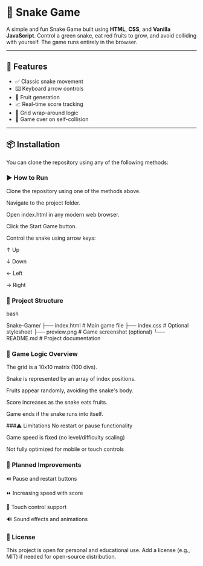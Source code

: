 # 🐍 Snake Game

A simple and fun Snake Game built using **HTML**, **CSS**, and **Vanilla JavaScript**. Control a green snake, eat red fruits to grow, and avoid colliding with yourself. The game runs entirely in the browser.

---

## 🚀 Features

- ✅ Classic snake movement
- ⌨️ Keyboard arrow controls
- 🍎 Fruit generation
- 📈 Real-time score tracking
- 🔁 Grid wrap-around logic
- 🛑 Game over on self-collision

---

## 📦 Installation

You can clone the repository using any of the following methods:

### ▶️ How to Run
Clone the repository using one of the methods above.

Navigate to the project folder.

Open index.html in any modern web browser.

Click the Start Game button.

Control the snake using arrow keys:

↑ Up

↓ Down

← Left

→ Right

### 📁 Project Structure
bash

Snake-Game/
├── index.html        # Main game file
├── index.css         # Optional stylesheet
├── preview.png       # Game screenshot (optional)
└── README.md         # Project documentation

### 🧠 Game Logic Overview
The grid is a 10x10 matrix (100 divs).

Snake is represented by an array of index positions.

Fruits appear randomly, avoiding the snake's body.

Score increases as the snake eats fruits.

Game ends if the snake runs into itself.

###⚠️ Limitations
No restart or pause functionality

Game speed is fixed (no level/difficulty scaling)

Not fully optimized for mobile or touch controls

### 🚧 Planned Improvements
⏯️ Pause and restart buttons

⏩ Increasing speed with score

📱 Touch control support

🔊 Sound effects and animations

### 📄 License
This project is open for personal and educational use. Add a license (e.g., MIT) if needed for open-source distribution.

